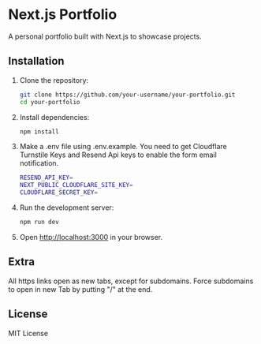 # Next.js Portfolio

A personal portfolio built with Next.js to showcase projects.

## Installation

1. Clone the repository:

   ```sh
   git clone https://github.com/your-username/your-portfolio.git
   cd your-portfolio
   ```

2. Install dependencies:

   ```sh
   npm install
   ```

3. Make a .env file using .env.example. You need to get Cloudflare Turnstile Keys and Resend Api keys to enable the form email notification.

   ```sh
   RESEND_API_KEY=
   NEXT_PUBLIC_CLOUDFLARE_SITE_KEY=
   CLOUDFLARE_SECRET_KEY=
   ```

4. Run the development server:

   ```sh
   npm run dev
   ```

5. Open [http://localhost:3000](http://localhost:3000) in your browser.

## Extra

All https links open as new tabs, except for subdomains. Force subdomains to open in new Tab by putting "/" at the end.

## License

MIT License
